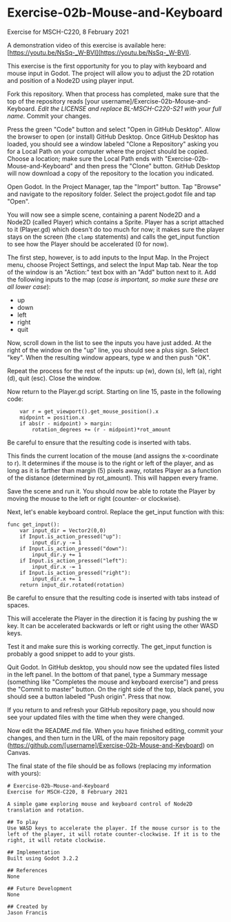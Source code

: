 # Exercise-02b-Mouse-and-Keyboard

Exercise for MSCH-C220, 8 February 2021

A demonstration video of this exercise is available here: [https://youtu.be/NsSq-_W-BVI](https://youtu.be/NsSq-_W-BVI).

This exercise is the first opportunity for you to play with keyboard and mouse input in Godot. The project will allow you to adjust the 2D rotation and position of a Node2D using player input. 

Fork this repository. When that process has completed, make sure that the top of the repository reads [your username]/Exercise-02b-Mouse-and-Keyboard. *Edit the LICENSE and replace BL-MSCH-C220-S21 with your full name.* Commit your changes.

Press the green "Code" button and select "Open in GitHub Desktop". Allow the browser to open (or install) GitHub Desktop. Once GitHub Desktop has loaded, you should see a window labeled "Clone a Repository" asking you for a Local Path on your computer where the project should be copied. Choose a location; make sure the Local Path ends with "Exercise-02b-Mouse-and-Keyboard" and then press the "Clone" button. GitHub Desktop will now download a copy of the repository to the location you indicated.

Open Godot. In the Project Manager, tap the "Import" button. Tap "Browse" and navigate to the repository folder. Select the project.godot file and tap "Open".

You will now see a simple scene, containing a parent Node2D and a Node2D (called Player) which contains a Sprite. Player has a script attached to it (Player.gd) which doesn't do too much for now; it makes sure the player stays on the screen (the `clamp` statements) and calls the get_input function to see how the Player should be accelerated (0 for now).

The first step, however, is to add inputs to the Input Map. In the Project menu, choose Project Settings, and select the Input Map tab. Near the top of the window is an "Action:" text box with an "Add" button next to it. Add the following inputs to the map (*case is important, so make sure these are all lower case*):

 * up
 * down
 * left
 * right
 * quit

Now, scroll down in the list to see the inputs you have just added. At the right of the window on the "up" line, you should see a plus sign. Select "key". When the resulting window appears, type w and then push "OK".

Repeat the process for the rest of the inputs: up (w), down (s), left (a), right (d), quit (esc). Close the window.

Now return to the Player.gd script. Starting on line 15, paste in the following code:
```
	var r = get_viewport().get_mouse_position().x
	midpoint = position.x
	if abs(r - midpoint) > margin:
		rotation_degrees += (r - midpoint)*rot_amount
```

Be careful to ensure that the resulting code is inserted with tabs.

This finds the current location of the mouse (and assigns the x-coordinate to r). It determines if the mouse is to the right or left of the player, and as long as it is farther than margin (5) pixels away, rotates Player as a function of the distance (determined by rot_amount). This will happen every frame.

Save the scene and run it. You should now be able to rotate the Player by moving the mouse to the left or right (counter- or clockwise).

Next, let's enable keyboard control. Replace the get_input function with this:

```
func get_input():
	var input_dir = Vector2(0,0)
	if Input.is_action_pressed("up"):
		input_dir.y -= 1
	if Input.is_action_pressed("down"):
		input_dir.y += 1
	if Input.is_action_pressed("left"):
		input_dir.x -= 1
	if Input.is_action_pressed("right"):
		input_dir.x += 1
	return input_dir.rotated(rotation)
```

Be careful to ensure that the resulting code is inserted with tabs instead of spaces.

This will accelerate the Player in the direction it is facing by pushing the w key. It can be accelerated backwards or left or right using the other WASD keys.

Test it and make sure this is working correctly. The get_input function is probably a good snippet to add to your gists.

Quit Godot. In GitHub desktop, you should now see the updated files listed in the left panel. In the bottom of that panel, type a Summary message (something like "Completes the mouse and keyboard exercise") and press the "Commit to master" button. On the right side of the top, black panel, you should see a button labeled "Push origin". Press that now.

If you return to and refresh your GitHub repository page, you should now see your updated files with the time when they were changed.

Now edit the README.md file. When you have finished editing, commit your changes, and then turn in the URL of the main repository page (https://github.com/[username]/Exercise-02b-Mouse-and-Keyboard) on Canvas.

The final state of the file should be as follows (replacing my information with yours):
```
# Exercise-02b-Mouse-and-Keyboard
Exercise for MSCH-C220, 8 February 2021

A simple game exploring mouse and keyboard control of Node2D translation and rotation.

## To play
Use WASD keys to accelerate the player. If the mouse cursor is to the left of the player, it will rotate counter-clockwise. If it is to the right, it will rotate clockwise.

## Implementation
Built using Godot 3.2.2

## References
None

## Future Development
None

## Created by 
Jason Francis

```
